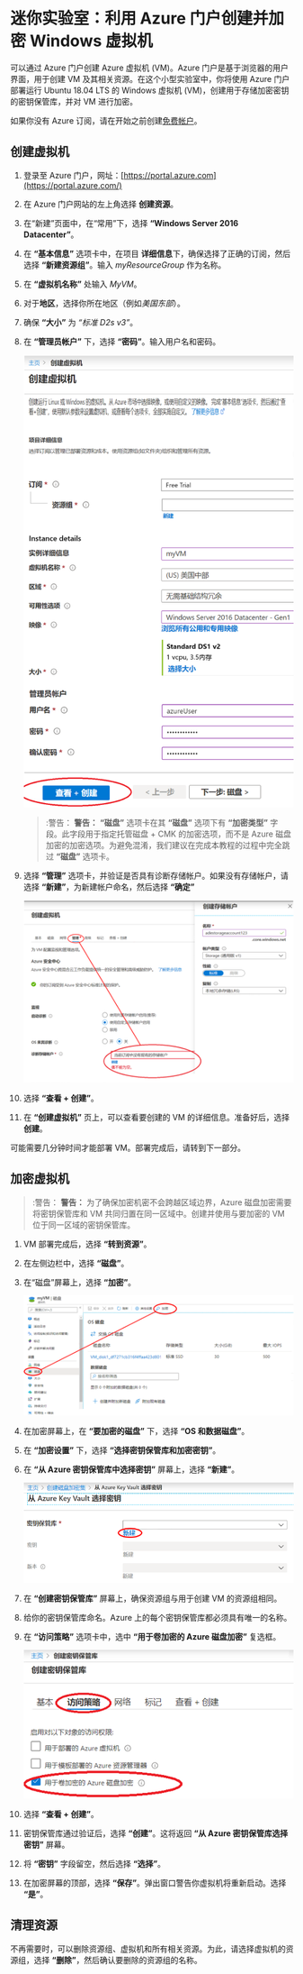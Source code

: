 ﻿# 迷你实验室：利用 Azure 门户创建并加密 Windows 虚拟机

可以通过 Azure 门户创建 Azure 虚拟机 (VM)。Azure 门户是基于浏览器的用户界面，用于创建 VM 及其相关资源。在这个小型实验室中，你将使用 Azure 门户部署运行 Ubuntu 18.04 LTS 的 Windows 虚拟机 (VM)，创建用于存储加密密钥的密钥保管库，并对 VM 进行加密。

如果你没有 Azure 订阅，请在开始之前创建[免费帐户](https://azure.microsoft.com/free/?WT.mc_id=A261C142F)。

## 创建虚拟机

1. 登录至 Azure 门户，网址：[https://portal.azure.com](https://portal.azure.com/)
1. 在 Azure 门户网站的左上角选择 **创建资源**。
1. 在“新建”页面中，在“常用”下，选择 **“Windows Server 2016 Datacenter”**。
1. 在 **“基本信息”** 选项卡中，在项目 **详细信息**下，确保选择了正确的订阅，然后选择 **“新建资源组”**。输入 *myResourceGroup* 作为名称。
1. 在 **“虚拟机名称”** 处输入 *MyVM*。
1. 对于**地区**，选择你所在地区（例如*美国东部*）。
1. 确保 **“大小”** 为 *“标准 D2s v3”*。
1. 在 **“管理员帐户”** 下，选择 **“密码”**。输入用户名和密码。

    ![ResourceGroup creation screen](../../Linked_Image_Files/portal-qs-windows-vm-creation.png)
    
    >:警告： **警告：** **“磁盘”** 选项卡在其 **“磁盘”** 选项下有 **“加密类型”** 字段。此字段用于指定托管磁盘 + CMK 的加密选项，而不是 Azure 磁盘加密的加密选项。为避免混淆，我们建议在完成本教程的过程中完全跳过 **“磁盘”** 选项卡。

1. 选择 **“管理”** 选项卡，并验证是否具有诊断存储帐户。如果没有存储帐户，请选择 **“新建”**，为新建帐户命名，然后选择 **“确定”**

    ![ResourceGroup creation screen](../../Linked_Image_Files/portal-qs-vm-creation-storage.png)

1. 选择 **“查看 + 创建”**。
1. 在 **“创建虚拟机”** 页上，可以查看要创建的 VM 的详细信息。准备好后，选择 **创建**。

可能需要几分钟时间才能部署 VM。部署完成后，请转到下一部分。

## 加密虚拟机

>:警告： **警告：** 为了确保加密机密不会跨越区域边界，Azure 磁盘加密需要将密钥保管库和 VM 共同归置在同一区域中。创建并使用与要加密的 VM 位于同一区域的密钥保管库。

1. VM 部署完成后，选择 **“转到资源”**。
1. 在左侧边栏中，选择 **“磁盘”**。
1. 在“磁盘”屏幕上，选择 **“加密”**。 

    ![磁盘和加密选择](../../Linked_Image_Files/portal-qs-disks-to-encryption.png)

1. 在加密屏幕上，在 **“要加密的磁盘”** 下，选择 **“OS 和数据磁盘”**。
1. 在 **“加密设置”** 下，选择 **“选择密钥保管库和加密密钥”**。
1. 在 **“从 Azure 密钥保管库中选择密钥”** 屏幕上，选择 **“新建”**。

    ![磁盘和加密选择](../../Linked_Image_Files/portal-qs-keyvault-create.png)

1. 在 **“创建密钥保管库”** 屏幕上，确保资源组与用于创建 VM 的资源组相同。
1. 给你的密钥保管库命名。Azure 上的每个密钥保管库都必须具有唯一的名称。
1. 在 **“访问策略”** 选项卡中，选中 **“用于卷加密的 Azure 磁盘加密”** 复选框。

    ![磁盘和加密选择](../../Linked_Image_Files/portal-qs-keyvault-enable.png)

1. 选择 **“查看 + 创建”**。  
1. 密钥保管库通过验证后，选择 **“创建”**。这将返回 **“从 Azure 密钥保管库选择密钥”** 屏幕。
1. 将 **“密钥”** 字段留空，然后选择 **“选择”**。
1. 在加密屏幕的顶部，选择 **“保存”**。弹出窗口警告你虚拟机将重新启动。选择 **“是”**。

## 清理资源

不再需要时，可以删除资源组、虚拟机和所有相关资源。为此，请选择虚拟机的资源组，选择 **“删除”**，然后确认要删除的资源组的名称。
